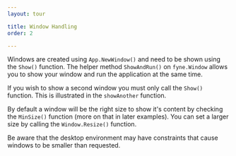 ```yaml
---
layout: tour

title: Window Handling
order: 2

---
```


Windows are created using `App.NewWindow()` and need to be shown using
the `Show()` function. The helper method `ShowAndRun()` on `fyne.Window`
allows you to show your window and run the application at the same time.

If you wish to show a second window you must only call the `Show()`
function. This is illustrated in the `showAnother` function.

By default a window will be the right size to show it's content
by checking the `MinSize()` function (more on that in later examples).
You can set a larger size by calling the `Window.Resize()` function.

Be aware that the desktop environment may have constraints that cause
windows to be smaller than requested.

